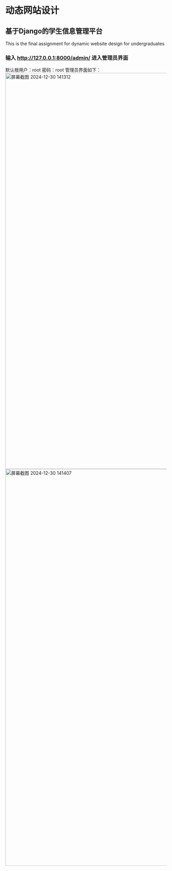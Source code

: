 # 动态网站设计
## 基于Django的学生信息管理平台
This is the final assignment for dynamic website design for undergraduates

### 输入 http://127.0.0.1:8000/admin/ 进入管理员界面
默认根用户：root 密码：root
管理员界面如下：
<img width="1237" alt="屏幕截图 2024-12-30 141312" src="https://github.com/user-attachments/assets/6e957b61-69bc-4070-9c0c-db96f5a7d3a0" />
<img width="1239" alt="屏幕截图 2024-12-30 141407" src="https://github.com/user-attachments/assets/daffd430-eb56-4b52-86b4-0548e4d0c8f9" />
